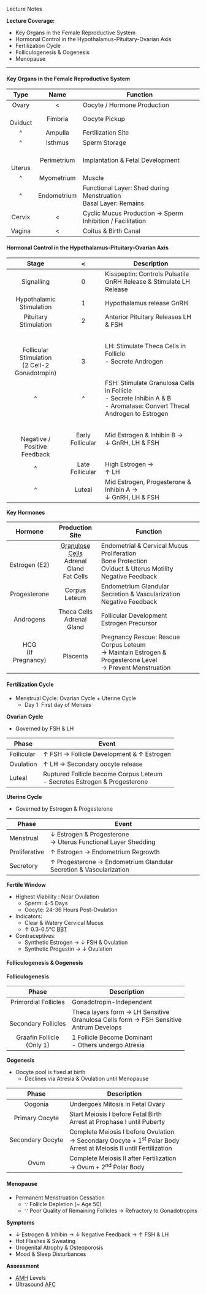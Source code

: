 Lecture Notes

**Lecture Coverage:**
- Key Organs in the Female Reproductive System
- Hormonal Control in the Hypothalamus-Pituitary-Ovarian Axis
- Fertilization Cycle
- Folliculogenesis & Oogenesis
- Menopause

---
#### **Key Organs in the Female Reproductive System**
|      Type      |    Name     | Function                                                           |
| :------------: | :---------: | ------------------------------------------------------------------ |
|     Ovary      |      <      | Oocyte / Hormone Production                                        |
|  <br>Oviduct   |   Fimbria   | Oocyte Pickup                                                      |
|       ^        |   Ampulla   | Fertilization Site                                                 |
|       ^        |   Isthmus   | Sperm Storage                                                      |
| <br><br>Uterus | Perimetrium | Implantation & Fetal Development                                   |
|       ^        | Myometrium  | Muscle                                                             |
|       ^        | Endometrium | Functional Layer: Shed during Menstruation<br>Basal Layer: Remains |
|     Cervix     |      <      | Cyclic Mucus Production → Sperm Inhibition / Facilitation          |
|     Vagina     |      <      | Coitus & Birth Canal                                               |

#### **Hormonal Control in the Hypothalamus-Pituitary-Ovarian Axis**
|                           Stage                           |        <         | Description                                                                                                               |
| :-------------------------------------------------------: | :--------------: | ------------------------------------------------------------------------------------------------------------------------- |
|                        Signalling                         |        0         | Kisspeptin: Controls Pulsatile GnRH Release & Stimulate LH Release                                                        |
|                 Hypothalamic Stimulation                  |        1         | Hypothalamus release GnRH                                                                                                 |
|                   Pituitary Stimulation                   |        2         | Anterior Pituitary Releases LH & FSH                                                                                      |
| <br><br>Follicular Stimulation<br>(2 Cell-2 Gonadotropin) |    <br><br>3     | LH: Stimulate Theca Cells in Follicle<br>- Secrete Androgen                                                               |
|                             ^                             |        ^         | FSH: Stimulate Granulosa Cells in Follicle<br>- Secrete Inhibin A & B<br>- Aromatase: Convert Thecal Androgen to Estrogen |
|         <br><br>Negative / Positive <br>Feedback          | Early Follicular | Mid Estrogen & Inhibin B →<br>↓ GnRH, LH & FSH                                                                            |
|                             ^                             | Late Follicular  | High Estrogen → <br>↑ LH                                                                                                  |
|                             ^                             |      Luteal      | Mid Estrogen, Progesterone & Inhibin A →<br>↓ GnRH, LH & FSH                                                              |

**Key Hormones**

|        Hormone        |                                        Production Site                                         | Function                                                                                                        |
| :-------------------: | :--------------------------------------------------------------------------------------------: | --------------------------------------------------------------------------------------------------------------- |
|   <br>Estrogen (E2)   | <abbr Title="Thecal Androgen to Estrogen">Granulose Cells</abbr><br>Adrenal Gland<br>Fat Cells | Endometrial & Cervical Mucus Proliferation<br>Bone Protection<br>Oviduct & Uterus Motility<br>Negative Feedback |
|     Progesterone      |                                         Corpus Leteum                                          | Endometrium Glandular Secretion & Vascularization<br>Negative Feedback                                          |
|       Androgens       |                                  Theca Cells<br>Adrenal Gland                                  | Follicular Development<br>Estrogen Precursor                                                                    |
| HCG<br>(If Pregnancy) |                                          <br>Placenta                                          | Pregnancy Rescue: Rescue Corpus Leteum<br>→ Maintain Estrogen & Progesterone Level<br>→ Prevent Menstruation    |

#### **Fertilization Cycle**
- Menstrual Cycle: Ovarian Cycle + Uterine Cycle
	- Day 1: First day of Menses

**Ovarian Cycle**
- Governed by FSH & LH

| Phase      | Event                                                                        |
| ---------- | ---------------------------------------------------------------------------- |
| Follicular | ↑ FSH → Follicle Development & ↑ Estrogen                                    |
| Ovulation  | ↑ LH → Secondary oocyte release                                              |
| Luteal     | Ruptured Follicle become Corpus Leteum<br>- Secretes Estrogen & Progesterone |
**Uterine Cycle**
- Governed by Estrogen & Progesterone

| Phase         | Event                                                              |
| ------------- | ------------------------------------------------------------------ |
| Menstrual     | ↓ Estrogen & Progesterone<br>→ Uterus Functional Layer Shedding    |
| Proliferative | ↑ Estrogen → Endometrium Regrowth                                  |
| Secretory     | ↑ Progesterone → Endometrium Glandular Secretion & Vascularization |

**Fertile Window**
- Highest Viability : Near Ovulation
	- Sperm: 4-5 Days
	- Oocyte: 24-36 Hours Post-Ovulation
- Indicators: 
	- Clear & Watery Cervical Mucus
	- ↑ 0.3-0.5°C <abbr Title="Basal Body Temperature">BBT</abbr>
- Contraceptives:
	- Synthetic Estrogen → ↓ FSH & Ovulation
	- Synthetic Progestin → ↓ Ovulation

#### **Folliculogenesis & Oogenesis**
**Folliculogenesis**

|            Phase             | Description                                                                                 |
| :--------------------------: | ------------------------------------------------------------------------------------------- |
|     Primordial Follicles     | Gonadotropin-Independent                                                                    |
|   <br>Secondary Follicles    | Theca layers form → LH Sensitive<br>Granulosa Cells form → FSH Sensitive<br>Antrum Develops |
| Graafin Follicle<br>(Only 1) | 1 Follicle Become Dominant<br>- Others undergo Atresia                                      |

**Oogenesis**
- Oocyte pool is fixed at birth
	- Declines via Atresia & Ovulation until Menopause

|      Phase       | Description                                                                                                                       |
| :--------------: | --------------------------------------------------------------------------------------------------------------------------------- |
|     Oogonia      | Undergoes Mitosis in Fetal Ovary                                                                                                  |
|  Primary Oocyte  | Start Meiosis I before Fetal Birth<br>Arrest at Prophase I until Puberty                                                          |
| Secondary Oocyte | Complete Meiosis I before Ovulation<br>→ Secondary Oocyte + 1<sup>st</sup> Polar Body<br>Arrest at Meiosis II until Fertilization |
|       Ovum       | Complete Meiosis II after Fertilization<br>→ Ovum + 2<sup>nd</sup> Polar Body                                                     |


#### **Menopause**
- Permanent Menstruation Cessation
	- ∵ Follicle Depletion (~ Age 50)
	- ∵ Poor Quality of Remaining Follicles → Refractory to Gonadotropins

**Symptoms**
- ↓ Estrogen & Inhibin → ↓ Negative Feedback → ↑ FSH & LH
- Hot Flashes & Sweating
- Urogenital Atrophy & Osteoporosis
- Mood & Sleep Disturbances

**Assessment**
- <abbr Title="Anti-Mullerian Hormone">AMH</abbr> Levels
- Ultrasound <abbr Title="Antral Follicle Count">AFC</abbr>